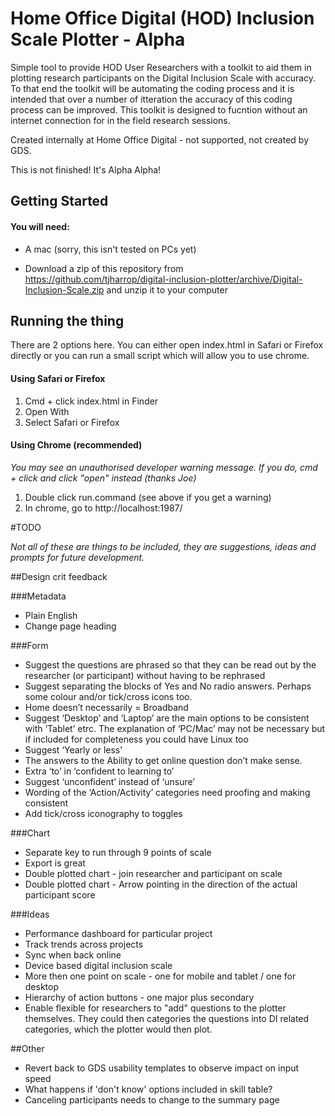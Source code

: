 # Home Office Digital (HOD) Inclusion Scale Plotter - Alpha
Simple tool to provide HOD User Researchers with a toolkit to aid them in plotting research participants on the Digital Inclusion Scale with accuracy. To that end the toolkit will be automating the coding process and it is intended that over a number of itteration the accuracy of this coding process can be improved. This toolkit is designed to fucntion without an internet connection for in the field research sessions. 

Created internally at Home Office Digital - not supported, not created by GDS.

This is not finished! It's Alpha Alpha!

## Getting Started

#### You will need:
- A mac (sorry, this isn't tested on PCs yet)

- Download a zip of this repository from https://github.com/tjharrop/digital-inclusion-plotter/archive/Digital-Inclusion-Scale.zip and unzip it to your computer

## Running the thing

There are 2 options here. You can either open index.html in Safari or Firefox directly or you can run a small script which will allow you to use chrome.

#### Using Safari or Firefox
1. Cmd + click index.html in Finder
2. Open With
3. Select Safari or Firefox

#### Using Chrome (recommended)

_You may see an unauthorised developer warning message. If you do, cmd + click and click "open" instead (thanks Joe)_

1. Double click run.command (see above if you get a warning)
2. In chrome, go to http://localhost:1987/

#TODO

_Not all of these are things to be included, they are suggestions, ideas and prompts for future development._

##Design crit feedback

###Metadata
- Plain English
- Change page heading

###Form
- Suggest the questions are phrased so that they can be read out by the researcher (or participant) without having to be rephrased
- Suggest separating the blocks of Yes and No radio answers. Perhaps some colour and/or tick/cross icons too.
- Home doesn’t necessarily = Broadband
- Suggest ‘Desktop’ and ‘Laptop’ are the main options to be consistent with ’Tablet’ etrc. The explanation of ‘PC/Mac’ may not be necessary but if included for completeness you could have Linux too
- Suggest ‘Yearly or less’
- The answers to the Ability to get online  question don’t make sense.
- Extra ‘to’ in ‘confident to learning to’
- Suggest ‘unconfident’ instead of ‘unsure’
- Wording of the ‘Action/Activity’ categories need proofing and making consistent
- Add tick/cross iconography to toggles

###Chart
- Separate key to run through 9 points of scale
- Export is great
- Double plotted chart - join researcher and participant on scale
- Double plotted chart - Arrow pointing in the direction of the actual participant score

###Ideas
- Performance dashboard for particular project
- Track trends across projects
- Sync when back online
- Device based digital inclusion scale
- More then one point on scale - one for mobile and tablet / one for desktop
- Hierarchy of action buttons - one major plus secondary
- Enable flexible for researchers to "add" questions to the plotter themselves. They could then categories the questions into DI related categories, which the plotter would then plot.

##Other
- Revert back to GDS usability templates to observe impact on input speed
- What happens if 'don't know' options included in skill table?
- Canceling participants needs to change to the summary page
